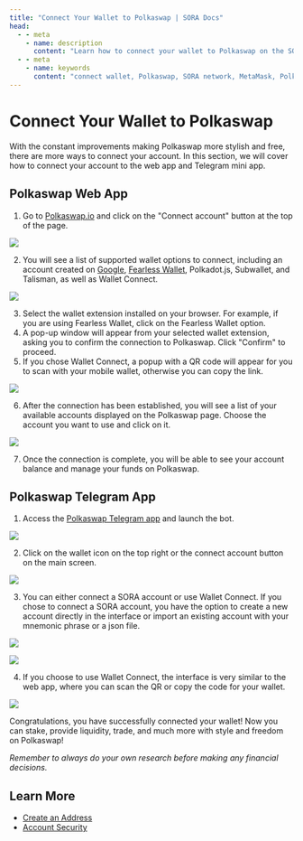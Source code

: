 ```yaml
---
title: "Connect Your Wallet to Polkaswap | SORA Docs"
head:
  - - meta
    - name: description
      content: "Learn how to connect your wallet to Polkaswap on the SORA network. Discover the supported wallet options, such as MetaMask and Polkadot.js, and follow the step-by-step instructions to establish a secure connection and start trading and providing liquidity on Polkaswap."
  - - meta
    - name: keywords
      content: "connect wallet, Polkaswap, SORA network, MetaMask, Polkadot.js, secure connection, trading, liquidity"
---
```


# Connect Your Wallet to Polkaswap

With the constant improvements making Polkaswap more stylish and free,
there are more ways to connect your account. In this section, we will
cover how to connect your account to the web app and Telegram mini
app.

## Polkaswap Web App

1. Go to [Polkaswap.io](https://polkaswap.io) and click on the "Connect account" button at the top of the page.

![](.gitbook/assets/connect-wallet.png)

2. You will see a list of supported wallet options to connect,
   including an account created on [Google](/polkaswap-connect-with-google.md), [Fearless Wallet](https://fearlesswallet.io),
   Polkadot.js, Subwallet, and Talisman, as well as Wallet Connect.

![](.gitbook/assets/choose-wallet-to-connect.png)

3. Select the wallet extension installed on your browser. For example, if you are using Fearless Wallet, click on the Fearless Wallet option.
4. A pop-up window will appear from your selected wallet extension,
   asking you to confirm the connection to Polkaswap. Click "Confirm"
   to proceed.
5. If you chose Wallet Connect, a popup with a QR code will appear for
   you to scan with your mobile wallet, otherwise you can copy the link.

![](.gitbook/assets/use-wallet-connect.png)

6. After the connection has been established, you will see a list of your available accounts displayed on the Polkaswap page. Choose the account you want to use and click on it.

![](.gitbook/assets/select-an-account.png)

7. Once the connection is complete, you will be able to see your
   account balance and manage your funds on Polkaswap.

## Polkaswap Telegram App

1. Access the [Polkaswap Telegram app](https://t.me/polkaswap_io_bot) and
   launch the bot.

![](.gitbook/assets/connect-wallet-tg.png)

2. Click on the wallet icon on the top right or the connect account
   button on the main screen.

![](.gitbook/assets/connect-account-tg.png)

3. You can either connect a SORA account or use Wallet Connect. If you
   chose to connect a SORA account, you have the option to create a
   new account directly in the interface or import an existing account
   with your mnemonic phrase or a json file.

![](.gitbook/assets/connect-with-sora-tg.png)

![](.gitbook/assets/import-sora-tg.png)

4. If you choose to use Wallet Connect, the interface is very similar
   to the web app, where you can scan the QR or copy the code for your
   wallet.

![](.gitbook/assets/connect-with-wc-tg.png)

Congratulations, you have successfully connected your wallet! Now you can stake, provide liquidity, trade, and much more with style and freedom on Polkaswap!

_Remember to always do your own research before making any financial decisions._

## Learn More

- [Create an Address](/create-an-address.md)
- [Account Security](/account-security.md)
